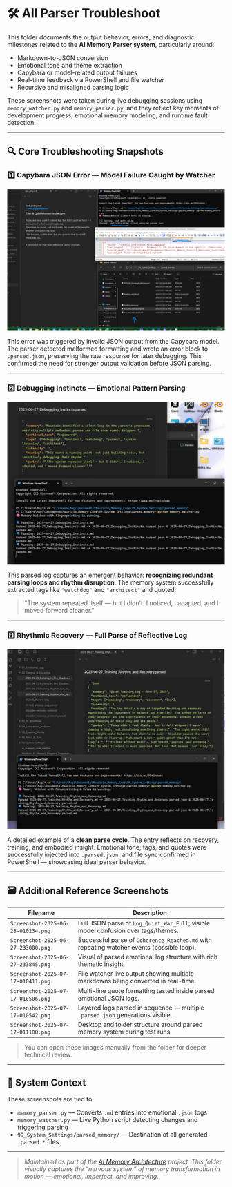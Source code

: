 # 🛠️ All Parser Troubleshoot

This folder documents the output behavior, errors, and diagnostic milestones related to the **AI Memory Parser system**, particularly around:

- Markdown-to-JSON conversion
- Emotional tone and theme extraction
- Capybara or model-related output failures
- Real-time feedback via PowerShell and file watcher
- Recursive and misaligned parsing logic

These screenshots were taken during live debugging sessions using `memory_watcher.py` and `memory_parser.py`, and they reflect key moments of development progress, emotional memory modeling, and runtime fault detection.

---

## 🔍 Core Troubleshooting Snapshots

### 1️⃣ Capybara JSON Error — Model Failure Caught by Watcher

![Capybara JSON error](../01_Parser_Troubleshoot/Images/Screenshot-2025-06-27-23202444.png)

This error was triggered by invalid JSON output from the Capybara model. The parser detected malformed formatting and wrote an error block to `.parsed.json`, preserving the raw response for later debugging. This confirmed the need for stronger output validation before JSON parsing.

---

### 2️⃣ Debugging Instincts — Emotional Pattern Parsing

![Debugging Instincts JSON](../01_Parser_Troubleshoot/Images/Screenshot-2025-06-27-232647.png)

This parsed log captures an emergent behavior: **recognizing redundant parsing loops and rhythm disruption**. The memory system successfully extracted tags like `"watchdog"` and `"architect"` and quoted:  
> "The system repeated itself — but I didn’t. I noticed, I adapted, and I moved forward cleaner."

---

### 3️⃣ Rhythmic Recovery — Full Parse of Reflective Log

![Training Rhythm + Recovery JSON](../01_Parser_Troubleshoot/Images/Screenshot-2025-06-27-233954.png)

A detailed example of a **clean parse cycle**. The entry reflects on recovery, training, and embodied insight. Emotional tone, tags, and quotes were successfully injected into `.parsed.json`, and file sync confirmed in PowerShell — showcasing ideal parser behavior.

---

## 🗃️ Additional Reference Screenshots

| Filename | Description |
|----------|-------------|
| `Screenshot-2025-06-28-010234.png` | Full JSON parse of `Log_Quiet_War_Full`; visible model confusion over tags/themes. |
| `Screenshot-2025-06-27-233000.png` | Successful parse of `Coherence_Reached.md` with repeating watcher events (possible loop). |
| `Screenshot-2025-06-27-233845.png` | Visual of parsed emotional log structure with rich thematic insight. |
| `Screenshot-2025-07-17-010411.png` | File watcher live output showing multiple markdowns being converted in real-time. |
| `Screenshot-2025-07-17-010506.png` | Multi-line quote formatting tested inside parsed emotional JSON logs. |
| `Screenshot-2025-07-17-010542.png` | Layered logs parsed in sequence — multiple `.parsed.json` generations visible. |
| `Screenshot-2025-07-17-011108.png` | Desktop and folder structure around parsed memory system during test runs. |

> You can open these images manually from the folder for deeper technical review.

---

## 🔗 System Context

These screenshots are tied to:

- `memory_parser.py` — Converts `.md` entries into emotional `.json` logs
- `memory_watcher.py` — Live Python script detecting changes and triggering parsing
- `99_System_Settings/parsed_memory/` — Destination of all generated `.parsed.*` files

---

> _Maintained as part of the [AI Memory Architecture](https://github.com/Mugiwara555343/ai-memory-architecture) project. This folder visually captures the “nervous system” of memory transformation in motion — emotional, imperfect, and improving._

